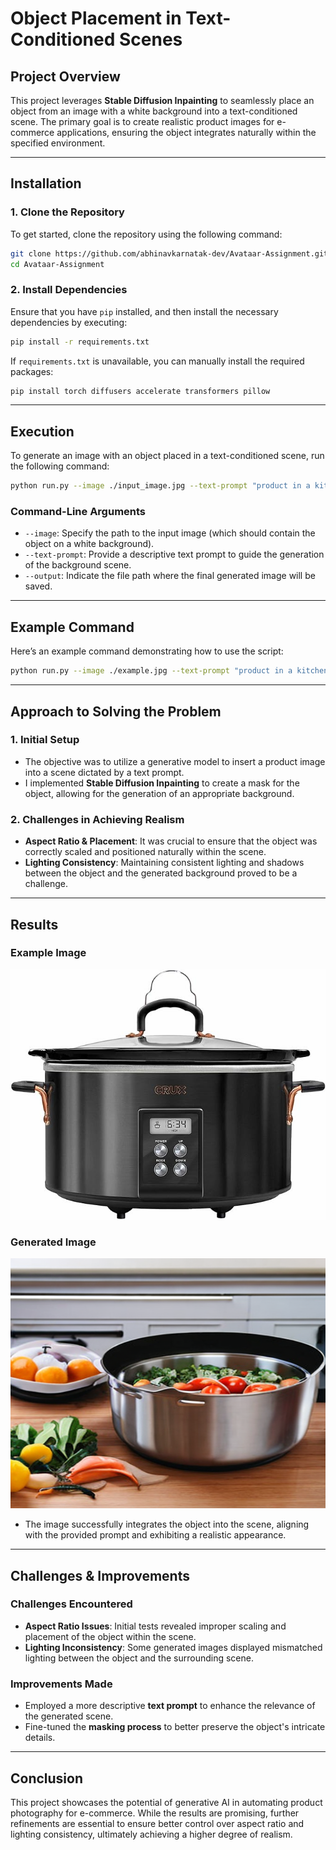 # Object Placement in Text-Conditioned Scenes

## Project Overview

This project leverages **Stable Diffusion Inpainting** to seamlessly place an object from an image with a white background into a text-conditioned scene. The primary goal is to create realistic product images for e-commerce applications, ensuring the object integrates naturally within the specified environment.

---

## Installation

### 1. Clone the Repository
To get started, clone the repository using the following command:

```bash
git clone https://github.com/abhinavkarnatak-dev/Avataar-Assignment.git
cd Avataar-Assignment
```

### 2. Install Dependencies

Ensure that you have `pip` installed, and then install the necessary dependencies by executing:

```bash
pip install -r requirements.txt
```

If `requirements.txt` is unavailable, you can manually install the required packages:

```bash
pip install torch diffusers accelerate transformers pillow
```

---

## Execution

To generate an image with an object placed in a text-conditioned scene, run the following command:

```bash
python run.py --image ./input_image.jpg --text-prompt "product in a kitchen used in meal preparation" --output ./generated.png
```

### Command-Line Arguments
- `--image`: Specify the path to the input image (which should contain the object on a white background).
- `--text-prompt`: Provide a descriptive text prompt to guide the generation of the background scene.
- `--output`: Indicate the file path where the final generated image will be saved.

---

## Example Command

Here’s an example command demonstrating how to use the script:

```bash
python run.py --image ./example.jpg --text-prompt "product in a kitchen used in meal preparation" --output ./generated.png
```

---

## Approach to Solving the Problem

### 1. Initial Setup
- The objective was to utilize a generative model to insert a product image into a scene dictated by a text prompt.
- I implemented **Stable Diffusion Inpainting** to create a mask for the object, allowing for the generation of an appropriate background.

### 2. Challenges in Achieving Realism
- **Aspect Ratio & Placement**: It was crucial to ensure that the object was correctly scaled and positioned naturally within the scene.
- **Lighting Consistency**: Maintaining consistent lighting and shadows between the object and the generated background proved to be a challenge.

---

## Results

### Example Image

<div>
    <img src="./image.jpg" alt="Generated Image" width="600" height="400">
</div>

### Generated Image

<div>
    <img src="./generated.png" alt="Generated Image" width="600" height="400">
</div>

- The image successfully integrates the object into the scene, aligning with the provided prompt and exhibiting a realistic appearance.

---

## Challenges & Improvements

### Challenges Encountered
- **Aspect Ratio Issues**: Initial tests revealed improper scaling and placement of the object within the scene.
- **Lighting Inconsistency**: Some generated images displayed mismatched lighting between the object and the surrounding scene.

### Improvements Made
- Employed a more descriptive **text prompt** to enhance the relevance of the generated scene.
- Fine-tuned the **masking process** to better preserve the object's intricate details.

---

## Conclusion

This project showcases the potential of generative AI in automating product photography for e-commerce. While the results are promising, further refinements are essential to ensure better control over aspect ratio and lighting consistency, ultimately achieving a higher degree of realism.
```
